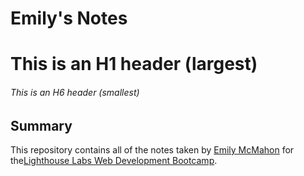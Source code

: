 # Emily's Notes
# This is an H1 header (largest)
###### This is an H6 header (smallest)
## Summary 

This repository contains all of the notes taken by [Emily McMahon](https://github.com/emilyem1?tab=repositories) for the[Lighthouse Labs Web Development Bootcamp](https://www.lighthouselabs.ca/).

